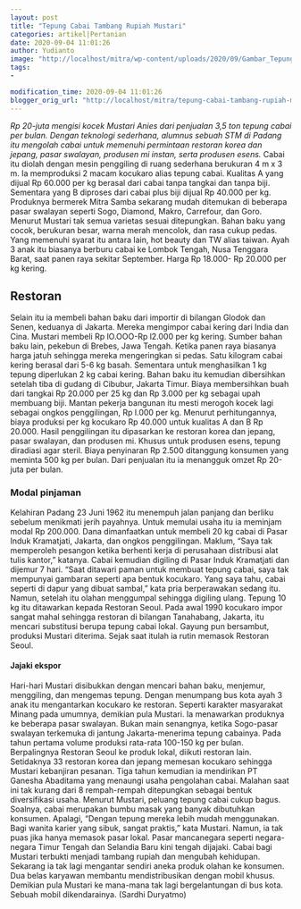 ```yaml
---
layout: post
title: "Tepung Cabai Tambang Rupiah Mustari"
categories: artikel|Pertanian
date: 2020-09-04 11:01:26
author: Yudianto
image: "http://localhost/mitra/wp-content/uploads/2020/09/Gambar_Tepung-Cabai_1208x800.jpg"
tags:
- 

modification_time: 2020-09-04 11:01:26
blogger_orig_url: "http://localhost/mitra/tepung-cabai-tambang-rupiah-mustari.html"
---
```


<em>Rp 20-juta mengisi kocek Mustari Anies dari penjualan 3,5 ton tepung cabai per bulan. Dengan teknologi sederhana, alumnus sebuah STM di Padang itu mengolah cabai untuk memenuhi permintaan restoran korea dan jepang, pasar swalayan, produsen mi instan, serta produsen esens.</em>
Cabai itu diolah dengan mesin penggiling di ruang sederhana berukuran 4 m x 3 m. Ia memproduksi 2 macam kocukaro alias tepung cabai. Kualitas A yang dijual Rp 60.000 per kg berasal dari cabai tanpa tangkai dan tanpa biji. Sementara yang B diproses dari cabai plus biji dijual Rp 40.000 per kg. Produknya bermerek Mitra Samba sekarang mudah ditemukan di beberapa pasar swalayan seperti Sogo, Diamond, Makro, Carrefour, dan Goro.
Menurut Mustari tak semua varietas sesuai ditepungkan. Bahan baku yang cocok, berukuran besar, warna merah mencolok, dan rasa cukup pedas. Yang memenuhi syarat itu antara lain, hot beauty dan TW alias taiwan. Ayah 3 anak itu biasanya berburu cabai ke Lombok Tengah, Nusa Tenggara Barat, saat panen raya sekitar September. Harga Rp  18.000- Rp 20.000 per kg kering.
<h2>Restoran</h2>
Selain itu ia membeli bahan baku dari importir di bilangan Glodok dan Senen, keduanya di Jakarta. Mereka mengimpor cabai kering dari India dan Cina. Mustari membeli Rp lO.OOO-Rp l2.000 per kg kering. Sumber bahan baku lain, pekebun di Brebes, Jawa Tengah. Ketika panen raya biasanya harga jatuh sehingga mereka mengeringkan si pedas. Satu kilogram cabai kering berasal dari 5-6 kg basah. Sementara untuk menghasilkan 1 kg tepung diperlukan 2 kg cabai kering.
Bahan baku itu kemudian dibersihkan setelah tiba di gudang di Cibubur, Jakarta Timur. Biaya membersihkan buah dari tangkai Rp 20.000 per 25 kg dan Rp 3.000 per kg sebagai upah membuang biji. Mantan pekerja bangunan itu mesti merogoh kocek lagi sebagai ongkos penggilingan, Rp l.000 per kg. Menurut perhitungannya, biaya produksi per kg kocukaro Rp 40.000 untuk kualitas A dan B Rp 20.000.
Hasil penggilingan itu dipasarkan ke restoran korea dan jepang, pasar swalayan, dan produsen mi. Khusus untuk produsen esens, tepung diradiasi agar steril. Biaya penyinaran Rp 2.500 ditanggung konsumen yang meminta 500 kg per bulan. Dari penjualan itu ia menangguk omzet Rp 20-juta per bulan.
<h3>Modal pinjaman</h3>
Kelahiran Padang 23 Juni 1962 itu menempuh jalan panjang dan berliku sebelum menikmati jerih payahnya. Untuk memulai usaha itu ia meminjam modal Rp 200.000. Dana dimanfaatkan untuk membeli 20 kg cabai di Pasar Induk Kramatjati, Jakarta, dan ongkos penggilingan. Maklum, “Saya tak memperoleh pesangon ketika berhenti kerja di perusahaan distribusi alat tulis kantor,” katanya.
Cabai kemudian digiling di Pasar Induk Kramatjati dan dijemur 7 hari. “Saat ditawari paman untuk membuat tepung cabai, saya tak mempunyai gambaran seperti apa bentuk kocukaro. Yang saya tahu, cabai seperti di dapur yang dibuat sambal,” kata pria berperawakan sedang itu.
Namun, setelah itu olahan menggumpal sehingga digiling ulang. Tepung 10 kg itu ditawarkan kepada Restoran Seoul. Pada awal 1990 kocukaro impor sangat mahal sehingga restoran di bilangan Tanahabang, Jakarta, itu mencari substitusi berupa tepung cabai lokal. Gayung pun bersambut, produksi Mustari diterima. Sejak saat itulah ia rutin memasok Restoran Seoul.
<h4>Jajaki ekspor</h4>
Hari-hari Mustari disibukkan dengan mencari bahan baku, menjemur, menggiling, dan mengemas tepung. Dengan menumpang bus kota ayah 3 anak itu mengantarkan kocukaro ke restoran. Seperti karakter masyarakat Minang pada umumnya, demikian pula Mustari. Ia menawarkan produknya ke beberapa pasar swalayan. Bukan main senangnya, ketika Sogo-pasar swalayan terkemuka di jantung Jakarta-menerima tepung cabainya. Pada tahun pertama volume produksi rata-rata 100-150 kg per bulan.
Berpalingnya Restoran Seoul ke produk lokal, diikuti restoran lain. Setidaknya 33 restoran korea dan jepang memesan kocukaro sehingga Mustari kebanjiran pesanan. Tiga tahun kemudian ia mendirikan PT Ganesha Abaditama yang menaungi usaha pengolahan cabai. Malahan saat ini tak kurang dari 8 rempah-rempah ditepungkan sebagai bentuk diversifikasi usaha.
Menurut Mustari, peluang tepung cabai cukup bagus. Soalnya, cabai merupakan bumbu masak yang banyak dibutuhkan konsumen. Apalagi, “Dengan tepung mereka lebih mudah menggunakan. Bagi wanita karier yang sibuk, sangat praktis,” kata Mustari. Namun, ia tak puas jika hanya memasok pasar lokal. Pasar mancanegara seperti negara-negara Timur Tengah dan Selandia Baru kini tengah dijajaki.
Cabai bagi Mustari terbukti menjadi tambang rupiah dan mengubah kehidupan. Sekarang ia tak lagi mengantar sendiri aneka produk olahan ke konsumen. Dua belas karyawan membantu mendistribusikan dengan mobil khusus. Demikian pula Mustari ke mana-mana tak lagi bergelantungan di bus kota. Sebuah mobil dikendarainya. (Sardhi Duryatmo)
